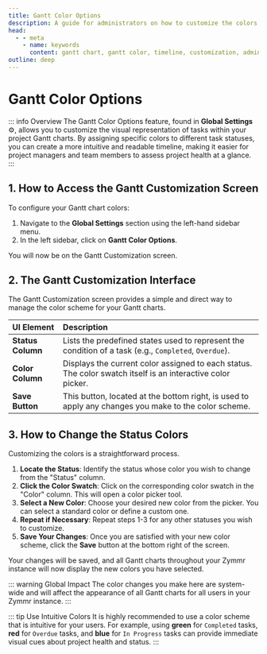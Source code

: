 ```yaml
---
title: Gantt Color Options
description: A guide for administrators on how to customize the colors of task statuses within the Zymmr Gantt chart view.
head:
  - - meta
    - name: keywords
      content: gantt chart, gantt color, timeline, customization, administration, zymmr
outline: deep
---
```


# Gantt Color Options

::: info Overview
The Gantt Color Options feature, found in **Global Settings** ⚙️, allows you to customize the visual representation of tasks within your project Gantt charts. By assigning specific colors to different task statuses, you can create a more intuitive and readable timeline, making it easier for project managers and team members to assess project health at a glance.
:::

## 1. How to Access the Gantt Customization Screen

To configure your Gantt chart colors:
1.  Navigate to the **Global Settings** section using the left-hand sidebar menu.
2.  In the left sidebar, click on **Gantt Color Options**.

You will now be on the Gantt Customization screen.

## 2. The Gantt Customization Interface

The Gantt Customization screen provides a simple and direct way to manage the color scheme for your Gantt charts.

| UI Element          | Description                                                                                         |
| :------------------ | :-------------------------------------------------------------------------------------------------- |
| **Status Column**   | Lists the predefined states used to represent the condition of a task (e.g., `Completed`, `Overdue`). |
| **Color Column**    | Displays the current color assigned to each status. The color swatch itself is an interactive color picker. |
| **Save Button**     | This button, located at the bottom right, is used to apply any changes you make to the color scheme.   |

## 3. How to Change the Status Colors

Customizing the colors is a straightforward process.

1.  **Locate the Status**: Identify the status whose color you wish to change from the "Status" column.
2.  **Click the Color Swatch**: Click on the corresponding color swatch in the "Color" column. This will open a color picker tool.
3.  **Select a New Color**: Choose your desired new color from the picker. You can select a standard color or define a custom one.
4.  **Repeat if Necessary**: Repeat steps 1-3 for any other statuses you wish to customize.
5.  **Save Your Changes**: Once you are satisfied with your new color scheme, click the **Save** button at the bottom right of the screen.

Your changes will be saved, and all Gantt charts throughout your Zymmr instance will now display the new colors you have selected.

::: warning Global Impact
The color changes you make here are system-wide and will affect the appearance of all Gantt charts for all users in your Zymmr instance.
:::

::: tip Use Intuitive Colors
It is highly recommended to use a color scheme that is intuitive for your users. For example, using **green** for `Completed` tasks, **red** for `Overdue` tasks, and **blue** for `In Progress` tasks can provide immediate visual cues about project health and status.
:::